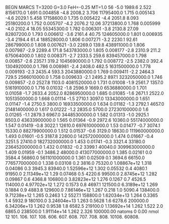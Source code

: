 BEGN
MARCS T=3200 G=3.0 FeH=-0.25 MT=1.0
                  56
-5.0 1989.6 2.522 8156170.0 1.691 0.004858 
-4.8 2008.2 3.706 11795400.0 1.715 0.005143 
-4.6 2029.1 5.458 17158600.0 1.735 0.005422 
-4.4 2051.8 8.093 25180200.0 1.752 0.005707 
-4.2 2076.2 12.06 37213800.0 1.768 0.005999 
-4.0 2102.4 18.05 55345300.0 1.782 0.006301 
-3.8 2130.8 27.09 82807200.0 1.793 0.006612 
-3.6 2161.4 40.75 124605000.0 1.801 0.006935 
-3.4 2194.4 61.4 188528000.0 1.806 0.007271 
-3.2 2230.1 92.61 286799000.0 1.808 0.007621 
-3.0 2269.0 139.8 438911000.0 1.806 0.007987 
-2.9 2289.4 171.8 543783000.0 1.805 0.008177 
-2.8 2310.9 211.2 675064000.0 1.802 0.008371 
-2.7 2333.5 259.6 839457000.0 1.798 0.00857 
-2.6 2357.1 319.2 1045690000.0 1.792 0.008772 
-2.5 2382.0 392.4 1304920000.0 1.786 0.008981 
-2.4 2408.0 482.5 1631500000.0 1.778 0.009193 
-2.3 2435.4 593.3 2043880000.0 1.769 0.009411 
-2.2 2464.3 729.5 2566010000.0 1.758 0.009633 
-2.1 2495.2 897.1 3232050000.0 1.746 0.009857 
-2.0 2527.8 1103.0 4081520000.0 1.731 0.01008 
-1.9 2561.7 1357.0 5161910000.0 1.716 0.01032 
-1.8 2596.9 1669.0 6536880000.0 1.701 0.01058 
-1.7 2633.4 2052.0 8286950000.0 1.685 0.01085 
-1.6 2671.1 2522.0 10513500000.0 1.668 0.01114 
-1.5 2710.1 3097.0 13343000000.0 1.651 0.01147 
-1.4 2750.5 3800.0 16933500000.0 1.634 0.01182 
-1.3 2792.1 4657.0 21481400000.0 1.617 0.01222 
-1.2 2835.0 5700.0 27230100000.0 1.6 0.01265 
-1.1 2879.3 6967.0 34485300000.0 1.582 0.01313 
-1.0 2925.1 8503.0 43633900000.0 1.565 0.01364 
-0.9 2972.6 10360.0 55174000000.0 1.547 0.01419 
-0.8 3022.1 12610.0 69761000000.0 1.53 0.01477 
-0.7 3074.1 15330.0 88279900000.0 1.512 0.01537 
-0.6 3129.0 18630.0 111960000000.0 1.493 0.01601 
-0.5 3187.8 22600.0 142572000000.0 1.474 0.01667 
-0.4 3251.5 27410.0 182732000000.0 1.453 0.01741 
-0.3 3321.4 33180.0 236452000000.0 1.432 0.01832 
-0.2 3399.1 40040.0 309963000000.0 1.409 0.01959 
-0.1 3486.2 48000.0 413077000000.0 1.385 0.02161 
0.0 3584.4 56860.0 561101000000.0 1.361 0.02509 
0.1 3694.6 66150.0 776577000000.0 1.338 0.03108 
0.2 3816.0 75320.0 1.08867e+12 1.318 0.04086 
0.3 3945.3 83940.0 1.52596e+12 1.302 0.05532 
0.4 4080.1 91950.0 2.11349e+12 1.29 0.07468 
0.5 4220.6 99500.0 2.8745e+12 1.282 0.09867 
0.6 4368.8 106800.0 3.82823e+12 1.276 0.1267 
0.7 4526.5 114000.0 4.97702e+12 1.272 0.1573 
0.8 4697.1 121500.0 6.3189e+12 1.269 0.1884 
0.9 4883.8 129600.0 7.86146e+12 1.267 0.218 
1.0 5090.4 138400.0 9.71238e+12 1.265 0.2463 
1.2 5527.1 158800.0 1.62034e+13 1.264 0.3365 
1.4 5932.9 180100.0 3.24604e+13 1.263 0.5628 
1.6 6278.6 200000.0 6.34206e+13 1.262 0.9538 
1.8 6582.5 219100.0 1.13692e+14 1.262 1.522 
2.0 6865.0 238500.0 1.91114e+14 1.262 2.326 
100000.00
natoms              0      0.00
nmol          12
          101.         106.       107.      108.         606.        607.        608.
          707.         708.       808.    10108.       60808.
